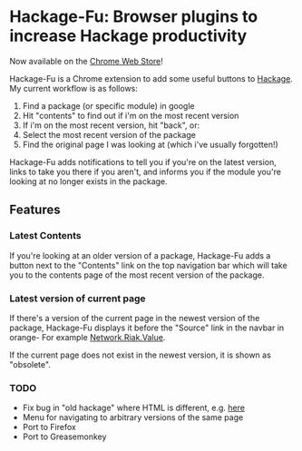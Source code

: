 # Hackage-Fu: Browser plugins to increase Hackage productivity

Now available on the [Chrome Web Store][webstore]!

Hackage-Fu is a Chrome extension to add some useful buttons to
[Hackage][hackage]. My current workflow is as follows:

1. Find a package (or specific module) in google
2. Hit "contents" to find out if i'm on the most recent version
3. If i'm on the most recent version, hit "back", or:
4. Select the most recent version of the package
5. Find the original page I was looking at (which i've usually forgotten!)

Hackage-Fu adds notifications to tell you if you're on the latest version,
links to take you there if you aren't, and informs you if the module you're
looking at no longer exists in the package.

## Features

### Latest Contents

If you're looking at an older version of a package, Hackage-Fu adds a button next
to the "Contents" link on the top navigation bar which will take you to the
contents page of the most recent version of the package.

### Latest version of current page

If there's a version of the current page in the newest version of the package,
Hackage-Fu displays it before the "Source" link in the navbar in orange-
For example [Network.Riak.Value][example-newer-page].

If the current page does not exist in the newest version, it is shown as
"obsolete".

### TODO

* Fix bug in "old hackage" where HTML is different, e.g. [here][old-hackage]
* Menu for navigating to arbitrary versions of the same page
* Port to Firefox
* Port to Greasemonkey

[hackage]: http://hackage.haskell.org/packages/hackage.html
[example-newer-page]: http://hackage.haskell.org/packages/archive/riak/0.6.0.0/doc/html/Network-Riak-Value.html
[webstore]: https://chrome.google.com/webstore/detail/hackage-fu/dnpldbohleinhdgfnhlkofpgkdcfcfmf/related
[old-hackage]: http://hackage.haskell.org/packages/archive/bytestring/0.9.0.4/doc/html/Data-ByteString-Lazy.html

